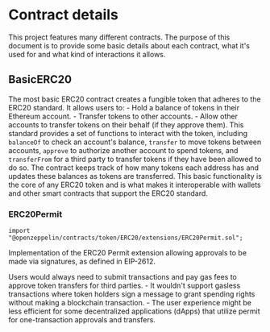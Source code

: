 # Contract details

This project features many different contracts. The purpose of this document is to provide some basic details about each contract, what it's used for and what kind of interactions it allows. 

## BasicERC20

The most basic ERC20 contract creates a fungible token that adheres to the ERC20 standard. It allows users to: - Hold a balance of tokens in their Ethereum account. - Transfer tokens to other accounts. - Allow other accounts to transfer tokens on their behalf (if they approve them). This standard provides a set of functions to interact with the token, including `balanceOf` to check an account's balance, `transfer` to move tokens between accounts, `approve` to authorize another account to spend tokens, and `transferFrom` for a third party to transfer tokens if they have been allowed to do so. The contract keeps track of how many tokens each address has and updates these balances as tokens are transferred. This basic functionality is the core of any ERC20 token and is what makes it interoperable with wallets and other smart contracts that support the ERC20 standard.

### ERC20Permit

```solidity
import "@openzeppelin/contracts/token/ERC20/extensions/ERC20Permit.sol";
```

Implementation of the ERC20 Permit extension allowing approvals to be made via signatures, as defined in EIP-2612.

Users would always need to submit transactions and pay gas fees to approve token transfers for third parties. - It wouldn't support gasless transactions where token holders sign a message to grant spending rights without making a blockchain transaction. - The user experience might be less efficient for some decentralized applications (dApps) that utilize permit for one-transaction approvals and transfers.